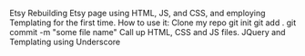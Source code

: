 Etsy
Rebuilding Etsy page using HTML, JS, and CSS, and employing Templating for the first time.
How to use it:
	Clone my repo
	git init
	git add .
	git commit -m "some file name"
	Call up HTML, CSS and JS files.
JQuery and Templating using Underscore 

